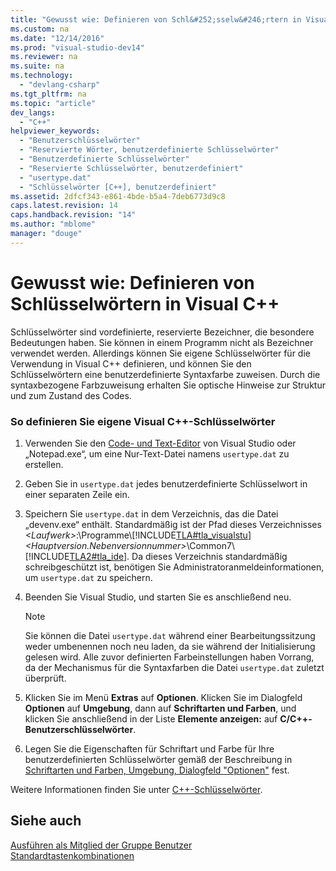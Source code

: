```yaml
---
title: "Gewusst wie: Definieren von Schl&#252;sselw&#246;rtern in Visual&#160;C++"
ms.custom: na
ms.date: "12/14/2016"
ms.prod: "visual-studio-dev14"
ms.reviewer: na
ms.suite: na
ms.technology: 
  - "devlang-csharp"
ms.tgt_pltfrm: na
ms.topic: "article"
dev_langs: 
  - "C++"
helpviewer_keywords: 
  - "Benutzerschlüsselwörter"
  - "Reservierte Wörter, benutzerdefinierte Schlüsselwörter"
  - "Benutzerdefinierte Schlüsselwörter"
  - "Reservierte Schlüsselwörter, benutzerdefiniert"
  - "usertype.dat"
  - "Schlüsselwörter [C++], benutzerdefiniert"
ms.assetid: 2dfcf343-e861-4bde-b5a4-7deb6773d9c8
caps.latest.revision: 14
caps.handback.revision: "14"
ms.author: "mblome"
manager: "douge"
---
```

# Gewusst wie: Definieren von Schl&#252;sselw&#246;rtern in Visual&#160;C++
Schlüsselwörter sind vordefinierte, reservierte Bezeichner, die besondere Bedeutungen haben. Sie können in einem Programm nicht als Bezeichner verwendet werden. Allerdings können Sie eigene Schlüsselwörter für die Verwendung in Visual C\+\+ definieren, und können Sie den Schlüsselwörtern eine benutzerdefinierte Syntaxfarbe zuweisen. Durch die syntaxbezogene Farbzuweisung erhalten Sie optische Hinweise zur Struktur und zum Zustand des Codes.  
  
### So definieren Sie eigene Visual C\+\+\-Schlüsselwörter  
  
1.  Verwenden Sie den [Code\- und Text\-Editor](assetId:///508e1f18-99d5-48ad-b5ad-d011b21c6ab1) von Visual Studio oder „Notepad.exe“, um eine Nur\-Text\-Datei namens `usertype.dat` zu erstellen.  
  
2.  Geben Sie in `usertype.dat` jedes benutzerdefinierte Schlüsselwort in einer separaten Zeile ein.  
  
3.  Speichern Sie `usertype.dat` in dem Verzeichnis, das die Datei „devenv.exe“ enthält. Standardmäßig ist der Pfad dieses Verzeichnisses *\<Laufwerk\>*:\\Programme\\[!INCLUDE[TLA#tla_visualstu](../misc/includes/tlasharptla_visualstu_md.md)] *\<Hauptversion.Nebenversionnummer\>*\\Common7\\[!INCLUDE[TLA2#tla_ide](../build/includes/tla2sharptla_ide_md.md)]. Da dieses Verzeichnis standardmäßig schreibgeschützt ist, benötigen Sie Administratoranmeldeinformationen, um `usertype.dat` zu speichern.  
  
4.  Beenden Sie Visual Studio, und starten Sie es anschließend neu.  
  
    > [!NOTE]
    >  Sie können die Datei `usertype.dat` während einer Bearbeitungssitzung weder umbenennen noch neu laden, da sie während der Initialisierung gelesen wird. Alle zuvor definierten Farbeinstellungen haben Vorrang, da der Mechanismus für die Syntaxfarben die Datei `usertype.dat` zuletzt überprüft.  
  
5.  Klicken Sie im Menü **Extras** auf **Optionen**. Klicken Sie im Dialogfeld **Optionen** auf **Umgebung**, dann auf **Schriftarten und Farben**, und klicken Sie anschließend in der Liste **Elemente anzeigen:** auf **C\/C\+\+\-Benutzerschlüsselwörter**.  
  
6.  Legen Sie die Eigenschaften für Schriftart und Farbe für Ihre benutzerdefinierten Schlüsselwörter gemäß der Beschreibung in [Schriftarten und Farben, Umgebung, Dialogfeld "Optionen"](../Topic/Fonts%20and%20Colors,%20Environment,%20Options%20Dialog%20Box.md) fest.  
  
 Weitere Informationen finden Sie unter [C\+\+\-Schlüsselwörter](../cpp/keywords-cpp.md).  
  
## Siehe auch  
 [Ausführen als Mitglied der Gruppe Benutzer](../top/running-as-a-member-of-the-users-group.md)   
 [Standardtastenkombinationen](../Topic/Default%20Keyboard%20Shortcuts%20in%20Visual%20Studio.md)